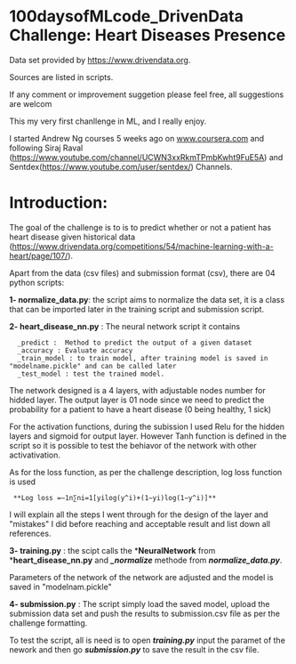# 100daysofMLcode_DrivenData Challenge: Heart Diseases Presence

Data set provided by https://www.drivendata.org.

Sources are listed in scripts.

If any comment or improvement suggetion please feel free, all suggestions are welcom


This my very first chanllenge in ML, and I really enjoy.

I started Andrew Ng courses 5 weeks ago on www.coursera.com and following Siraj Raval (https://www.youtube.com/channel/UCWN3xxRkmTPmbKwht9FuE5A) and Sentdex(https://www.youtube.com/user/sentdex/)  Channels.


# Introduction:

The goal of the challenge is to is to predict whether or not a patient has heart disease given historical data (https://www.drivendata.org/competitions/54/machine-learning-with-a-heart/page/107/).

Apart from the data (csv files) and submission format (csv), there are 04 python scripts:

**1- normalize_data.py**: the script aims to normalize the data set, it is a class that can be imported later in the training script and submission script.

**2- heart_disease_nn.py** : The neural network script it contains
        
      _predict :  Method to predict the output of a given dataset
      _accuracy : Evaluate accuracy
      _train_model : to train model, after training model is saved in "modelname.pickle" and can be called later
      _test_model : test the trained model.
                            
 The network designed is a 4 layers, with adjustable nodes number for hidded layer. The output layer is 01 node since we need to predict the probability for a patient to have a heart disease (0 being healthy, 1 sick)
 
 For the activation functions, during the subission I used Relu for the hidden layers and sigmoid for output layer.
 However Tanh function is defined in the script so it is possible to test the behiavor of the network with other activativation.
 
 As for the loss function, as per the challenge description, log loss function is used 
 
     **Log loss =−1n∑ni=1[yilog(y^i)+(1−yi)log(1−y^i)]**
                            
I will explain all the steps I went through for the design of the layer and "mistakes" I did before reaching and acceptable result and list down all references.

  **3- training.py** : the scipt calls the ***NeuralNetwork** from ***heart_disease_nn.py** and ***_normalize*** methode from ***normalize_data.py***.
 
 Parameters of the network of the network are adjusted and the model is saved in "modelnam.pickle"
 
  **4- submission.py** :  The script simply load the saved model, upload the submission data set and push the results to submission.csv file as per the challenge formatting.
                            
To test the script, all is need is to open ***training.py*** input the paramet of the nework and then go ***submission.py*** to save the result in the csv file.

